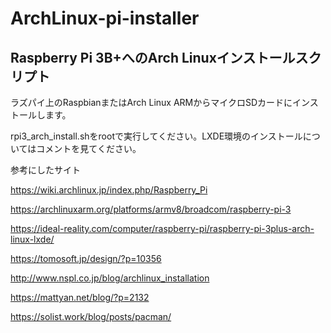 # ArchLinux-pi-installer

## Raspberry Pi 3B+へのArch Linuxインストールスクリプト

ラズパイ上のRaspbianまたはArch Linux ARMからマイクロSDカードにインストールします。

rpi3_arch_install.shをrootで実行してください。LXDE環境のインストールについてはコメントを見てください。

参考にしたサイト

<https://wiki.archlinux.jp/index.php/Raspberry_Pi>

<https://archlinuxarm.org/platforms/armv8/broadcom/raspberry-pi-3>

<https://ideal-reality.com/computer/raspberry-pi/raspberry-pi-3plus-arch-linux-lxde/>

<https://tomosoft.jp/design/?p=10356>

<http://www.nspl.co.jp/blog/archlinux_installation>

<https://mattyan.net/blog/?p=2132>

<https://solist.work/blog/posts/pacman/>
